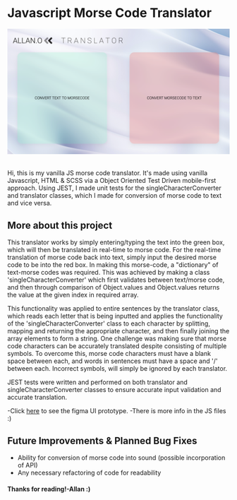 # Javascript Morse Code Translator

![Final Desktop UI](styles/images/TranslatorDesktop.png)
&nbsp;

Hi, this is my vanilla JS morse code translator. It's made using vanilla Javascript, HTML & SCSS via a Object Oriented Test Driven mobile-first approach. Using JEST, I made unit tests for the singleCharacterConverter and translator classes, which I made for conversion of morse code to text and vice versa.

<!-- ## Prototype UI design using Figma

![Figma Desktop Prototype UI](styles/images/figmaDesktop.jpeg) -->

## More about this project

This translator works by simply entering/typing the text into the green box, which will then be translated in real-time to morse code. For the real-time translation of morse code back into text, simply input the desired morse code to be into the red box. In making this morse-code, a "dictionary" of text-morse codes was required. This was achieved by making a class 'singleCharacterConverter' which first validates between text/morse code, and then through comparison of Object.values and Object.values returns the value at the given index in required array.

This functionality was applied to entire sentences by the translator class, which reads each letter that is being inputted and applies the functionality of the 'singleCharacterConverter' class to each character by splitting, mapping and returning the appropriate character, and then finally joining the array elements to form a string. One challenge was making sure that morse code characters can be accurately translated despite consisting of multiple symbols. To overcome this, morse code characters must have a blank space between each, and words in sentences must have a space and '/' between each. Incorrect symbols, will simply be ignored by each translator.

JEST tests were written and performed on both translator and singleCharacterConverter classes to ensure accurate input validation and accurate translation.

-Click [here](https://www.figma.com/file/XyBqK9o6M1hycyFMg7f0Ue/Allan's-Morse-Code-Translator) to see the figma UI prototype.
-There is more info in the JS files :)

## Future Improvements & Planned Bug Fixes

- Ability for conversion of morse code into sound (possible incorporation of API)
- Any necessary refactoring of code for readability

#### Thanks for reading!-Allan :)
